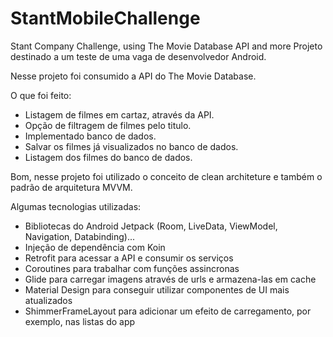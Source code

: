 # StantMobileChallenge
Stant Company Challenge, using The Movie Database API and more
Projeto destinado a um teste de uma vaga de desenvolvedor Android. 

Nesse projeto foi consumido a API do The Movie Database. 

O que foi feito:

- Listagem de filmes em cartaz, através da API.
- Opção de filtragem de filmes pelo titulo.
- Implementado banco de dados.
- Salvar os filmes já visualizados no banco de dados.
- Listagem dos filmes do banco de dados.

Bom, nesse projeto foi utilizado o conceito de clean architeture e também o padrão de arquitetura MVVM.

Algumas tecnologias utilizadas:

- Bibliotecas do Android Jetpack (Room, LiveData, ViewModel, Navigation, Databinding)...
- Injeção de dependência com Koin
- Retrofit para acessar a API e consumir os serviços
- Coroutines para trabalhar com funções assincronas
- Glide para carregar imagens através de urls e armazena-las em cache
- Material Design para conseguir utilizar componentes de UI mais atualizados
- ShimmerFrameLayout para adicionar um efeito de carregamento, por exemplo, nas listas do app

